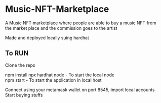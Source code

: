 # Music-NFT-Marketplace

A Music NFT marketplace where people are able to buy a music NFT from the market place and the commission goes to the artist

Made and deployed locally suing hardhat

## To RUN

Clone the repo	

npm install	
npx hardhat node - To start the local node	
npm start - To start the application in local host	

Connect using your metamask wallet on port 8545, import local accounts
Start buying stuffs

